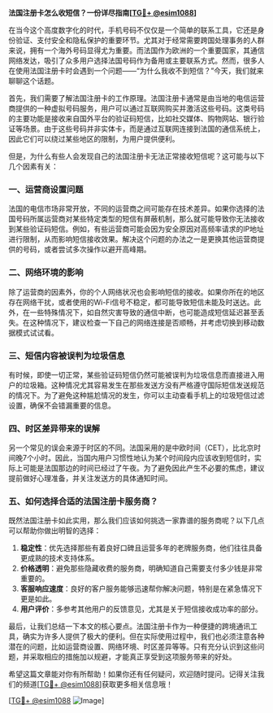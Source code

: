 **法国注册卡怎么收短信？一份详尽指南[[TG💪+ @esim1088](https://t.me/s/esim1088)]**

在当今这个高度数字化的时代，手机号码不仅仅是一个简单的联系工具，它还是身份验证、支付安全和隐私保护的重要环节。尤其对于经常需要跨国处理事务的人群来说，拥有一个海外号码显得尤为重要。而法国作为欧洲的一个重要国家，其通信网络发达，吸引了众多用户选择法国号码作为备用或主要联系方式。然而，很多人在使用法国注册卡时会遇到一个问题——“为什么我收不到短信？”今天，我们就来聊聊这个话题。

首先，我们需要了解法国注册卡的工作原理。法国注册卡通常是由当地的电信运营商提供的一种虚拟号码服务，用户可以通过互联网购买并激活这些号码。这类号码的主要功能是接收来自国外平台的验证码短信，比如社交媒体、购物网站、银行验证等场景。由于这些号码并非实体卡，而是通过互联网连接到法国的通信系统上，因此它们可以绕过某些地区的限制，为用户提供便利。

但是，为什么有些人会发现自己的法国注册卡无法正常接收短信呢？这可能与以下几个因素有关：

### **一、运营商设置问题**
法国的电信市场非常开放，不同的运营商之间可能存在技术差异。如果你选择的法国号码所属运营商对某些特定类型的短信有屏蔽机制，那么就可能导致你无法接收到某些验证码短信。例如，有些运营商可能会因为安全原因对高频率请求的IP地址进行限制，从而影响短信接收效果。解决这个问题的办法之一是更换其他运营商提供的号码，或者尝试多次操作以避开高峰期。

### **二、网络环境的影响**
除了运营商的因素外，你的个人网络状况也会影响短信的接收。如果你所在的地区存在网络干扰，或者使用的Wi-Fi信号不稳定，都可能导致短信未能及时送达。此外，在一些特殊情况下，如自然灾害导致的通信中断，也可能造成短信延迟甚至丢失。在这种情况下，建议检查一下自己的网络连接是否顺畅，并考虑切换到移动数据模式试试看。

### **三、短信内容被误判为垃圾信息**
有时候，即使一切正常，某些验证码短信仍然可能被误判为垃圾信息而直接进入用户的垃圾箱。这种情况尤其容易发生在那些发送方没有严格遵守国际短信发送规范的情况下。为了避免这种尴尬情况的发生，你可以主动查看手机上的垃圾短信过滤设置，确保不会错漏重要的信息。

### **四、时区差异带来的误解**
另一个常见的误会来源于时区的不同。法国采用的是中欧时间（CET），比北京时间晚7个小时。因此，当国内用户习惯性地认为某个时间段内应该收到短信时，实际上可能是法国那边的时间已经过了午夜。为了避免因此产生不必要的焦虑，建议提前做好心理准备，并关注发送方的具体通知时间。

### **五、如何选择合适的法国注册卡服务商？**
既然法国注册卡如此实用，那么我们应该如何挑选一家靠谱的服务商呢？以下几点可以帮助你做出明智的选择：
1. **稳定性**：优先选择那些有着良好口碑且运营多年的老牌服务商，他们往往具备更成熟的技术支持体系。
2. **价格透明**：避免那些隐藏收费的服务商，明确知道自己需要支付多少钱是非常重要的。
3. **客服响应速度**：良好的客户服务能够迅速帮你解决问题，特别是在紧急情况下更是如此。
4. **用户评价**：多参考其他用户的反馈意见，尤其是关于短信接收成功率的部分。

最后，让我们总结一下本文的核心要点。法国注册卡作为一种便捷的跨境通讯工具，确实为许多人提供了极大的便利。但在实际使用过程中，我们也必须注意各种潜在的问题，比如运营商设置、网络环境、时区差异等等。只有充分认识到这些问题，并采取相应的措施加以规避，才能真正享受到这项服务带来的好处。

希望这篇文章能对你有所帮助！如果你还有任何疑问，欢迎随时提问。记得关注我们的频道[[TG💪+ @esim1088](https://t.me/s/esim1088)]获取更多相关信息哦！

[[TG💪+ @esim1088](https://t.me/s/esim1088) ![Image](https://i.postimg.cc/4NQfJmqS/Snipaste-2025-05-13-00-14-12.png)]
